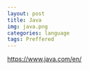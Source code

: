 ```yaml
---
layout: post
title: Java
img: java.png
categories: language
tags: Preffered
---
```


https://www.java.com/en/
